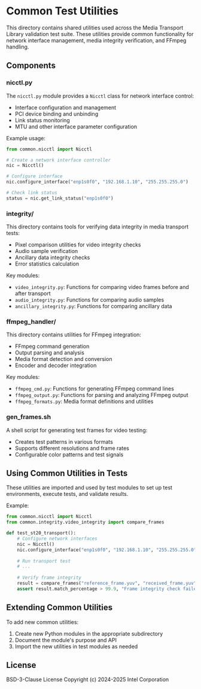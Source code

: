 # Common Test Utilities

This directory contains shared utilities used across the Media Transport Library validation test suite. These utilities provide common functionality for network interface management, media integrity verification, and FFmpeg handling.

## Components

### nicctl.py

The `nicctl.py` module provides a `Nicctl` class for network interface control:

- Interface configuration and management
- PCI device binding and unbinding
- Link status monitoring
- MTU and other interface parameter configuration

Example usage:

```python
from common.nicctl import Nicctl

# Create a network interface controller
nic = Nicctl()

# Configure interface
nic.configure_interface("enp1s0f0", "192.168.1.10", "255.255.255.0")

# Check link status
status = nic.get_link_status("enp1s0f0")
```

### integrity/

This directory contains tools for verifying data integrity in media transport tests:

- Pixel comparison utilities for video integrity checks
- Audio sample verification
- Ancillary data integrity checks
- Error statistics calculation

Key modules:

- `video_integrity.py`: Functions for comparing video frames before and after transport
- `audio_integrity.py`: Functions for comparing audio samples
- `ancillary_integrity.py`: Functions for comparing ancillary data

### ffmpeg_handler/

This directory contains utilities for FFmpeg integration:

- FFmpeg command generation
- Output parsing and analysis
- Media format detection and conversion
- Encoder and decoder integration

Key modules:

- `ffmpeg_cmd.py`: Functions for generating FFmpeg command lines
- `ffmpeg_output.py`: Functions for parsing and analyzing FFmpeg output
- `ffmpeg_formats.py`: Media format definitions and utilities

### gen_frames.sh

A shell script for generating test frames for video testing:

- Creates test patterns in various formats
- Supports different resolutions and frame rates
- Configurable color patterns and test signals

## Using Common Utilities in Tests

These utilities are imported and used by test modules to set up test environments, execute tests, and validate results.

Example:

```python
from common.nicctl import Nicctl
from common.integrity.video_integrity import compare_frames

def test_st20_transport():
    # Configure network interfaces
    nic = Nicctl()
    nic.configure_interface("enp1s0f0", "192.168.1.10", "255.255.255.0")
    
    # Run transport test
    # ...
    
    # Verify frame integrity
    result = compare_frames("reference_frame.yuv", "received_frame.yuv")
    assert result.match_percentage > 99.9, "Frame integrity check failed"
```

## Extending Common Utilities

To add new common utilities:

1. Create new Python modules in the appropriate subdirectory
2. Document the module's purpose and API
3. Import the new utilities in test modules as needed

## License

BSD-3-Clause License
Copyright (c) 2024-2025 Intel Corporation
